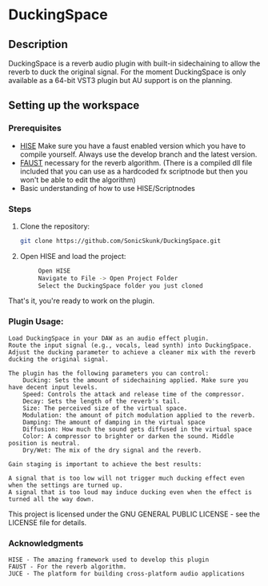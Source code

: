 # DuckingSpace

## Description
DuckingSpace is a reverb audio plugin with built-in sidechaining to allow the reverb to duck the original signal.
For the moment DuckingSpace is only available as a 64-bit VST3 plugin but AU support is on the planning.

## Setting up the workspace
### Prerequisites
- [HISE](https://github.com/christophhart/HISE/tree/develop)
        Make sure you have a faust enabled version which you have to compile yourself. Always use the develop branch and the latest version.
- [FAUST](https://github.com/grame-cncm/faust)
        necessary for the reverb algorithm. (There is a compiled dll file included that you can use as a hardcoded fx scriptnode but then you won't be able to edit the algorithm)
- Basic understanding of how to use HISE/Scriptnodes

### Steps
1. Clone the repository:
   ```sh
   git clone https://github.com/SonicSkunk/DuckingSpace.git

2. Open HISE and load the project:
   ```sh
        Open HISE
        Navigate to File -> Open Project Folder
        Select the DuckingSpace folder you just cloned

That's it, you're ready to work on the plugin.



### Plugin Usage:

    Load DuckingSpace in your DAW as an audio effect plugin.    
    Route the input signal (e.g., vocals, lead synth) into DuckingSpace.
    Adjust the ducking parameter to achieve a cleaner mix with the reverb ducking the original signal.
    
    The plugin has the following parameters you can control:
        Ducking: Sets the amount of sidechaining applied. Make sure you have decent input levels.
        Speed: Controls the attack and release time of the compressor.
        Decay: Sets the length of the reverb's tail.
        Size: The perceived size of the virtual space.
        Modulation: the amount of pitch modulation applied to the reverb.
        Damping: The amount of damping in the virtual space
        Diffusion: How much the sound gets diffused in the virtual space
        Color: A compressor to brighter or darken the sound. Middle position is neutral.
        Dry/Wet: The mix of the dry signal and the reverb.

    Gain staging is important to achieve the best results:

    A signal that is too low will not trigger much ducking effect even when the settings are turned up.
    A signal that is too loud may induce ducking even when the effect is turned all the way down.



This project is licensed under the GNU GENERAL PUBLIC LICENSE - see the LICENSE file for details.

### Acknowledgments

    HISE - The amazing framework used to develop this plugin
    FAUST - For the reverb algorithm.
    JUCE - The platform for building cross-platform audio applications
